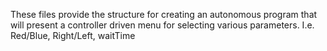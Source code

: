 These files provide the structure for creating an autonomous program that will present a controller driven menu for selecting various parameters. I.e.  Red/Blue, Right/Left, waitTime
